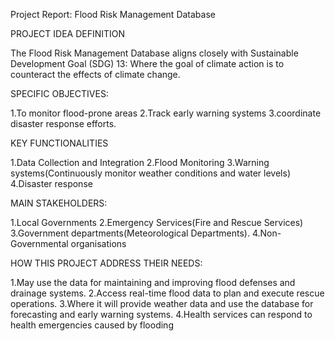 Project Report: Flood Risk Management Database

PROJECT IDEA DEFINITION

The Flood Risk Management Database aligns closely with Sustainable Development Goal (SDG) 13: Where the goal of climate action is to counteract the effects of climate change.

SPECIFIC OBJECTIVES:

1.To monitor flood-prone areas
2.Track early warning systems
3.coordinate disaster response efforts.

KEY FUNCTIONALITIES 

1.Data Collection and Integration
2.Flood Monitoring
3.Warning systems(Continuously monitor weather conditions and water levels)
4.Disaster response

MAIN STAKEHOLDERS:

1.Local Governments
2.Emergency Services(Fire and Rescue Services)
3.Government departments(Meteorological Departments).
4.Non-Governmental organisations

HOW THIS PROJECT ADDRESS THEIR NEEDS:

1.May use the data for maintaining and improving flood defenses and drainage systems. 
2.Access real-time flood data to plan and execute rescue operations.
3.Where it will provide weather data and use the database for forecasting and early warning systems.
4.Health services can respond to health emergencies caused by flooding

